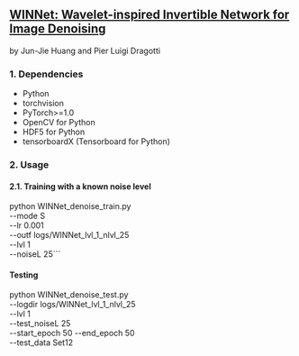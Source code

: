 ## [WINNet: Wavelet-inspired Invertible Network for Image Denoising](https://arxiv.org/pdf/2109.06381.pdf)
by Jun-Jie Huang and Pier Luigi Dragotti

### 1. Dependencies
* Python
* torchvision
* PyTorch>=1.0
* OpenCV for Python
* HDF5 for Python
* tensorboardX (Tensorboard for Python)

### 2. Usage

#### 2.1. Training with a known noise level
python WINNet_denoise_train.py \
--mode S \
--lr 0.001 \
--outf logs/WINNet_lvl_1_nlvl_25 \
--lvl 1 \
--noiseL 25```

#### Testing
python WINNet_denoise_test.py \
--logdir logs/WINNet_lvl_1_nlvl_25 \
--lvl 1 \
--test_noiseL 25 \
--start_epoch 50 --end_epoch 50  \
--test_data Set12

